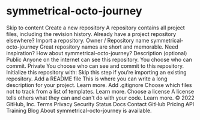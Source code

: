 # symmetrical-octo-journey
Skip to content Create a new repository A repository contains all project files, including the revision history. Already have a project repository elsewhere? Import a repository.  Owner / Repository name symmetrical-octo-journey Great repository names are short and memorable. Need inspiration? How about symmetrical-octo-journey?  Description (optional) Public Anyone on the internet can see this repository. You choose who can commit. Private You choose who can see and commit to this repository. Initialize this repository with: Skip this step if you’re importing an existing repository.  Add a README file This is where you can write a long description for your project. Learn more. Add .gitignore Choose which files not to track from a list of templates. Learn more. Choose a license A license tells others what they can and can't do with your code. Learn more. © 2022 GitHub, Inc. Terms Privacy Security Status Docs Contact GitHub Pricing API Training Blog About symmetrical-octo-journey is available.
